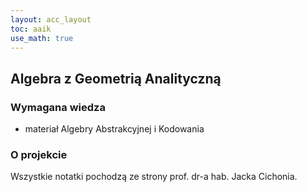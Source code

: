 ```yaml
---
layout: acc_layout
toc: aaik
use_math: true
---
```


Algebra z Geometrią Analityczną
---

### Wymagana wiedza
* materiał Algebry Abstrakcyjnej i Kodowania

### O projekcie
Wszystkie notatki pochodzą ze strony prof. dr-a hab. Jacka Cichonia.